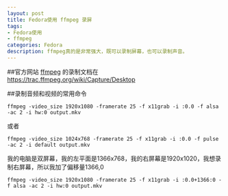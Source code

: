```yaml
---
layout: post
title: Fedora使用 ffmpeg 录屏
tags:
- Fedora使用
- ffmpeg
categories: Fedora
description: ffmpeg真的是非常强大，既可以录制屏幕，也可以录制声音。
---
```

##官方网站
[ffmpeg](https://trac.ffmpeg.org/wiki/Capture/Desktop) 的录制文档在 https://trac.ffmpeg.org/wiki/Capture/Desktop

<!-- more -->
##录制音频和视频的常用命令

```
ffmpeg -video_size 1920x1080 -framerate 25 -f x11grab -i :0.0 -f alsa -ac 2 -i hw:0 output.mkv
```

或者

```
ffmpeg -video_size 1024x768 -framerate 25 -f x11grab -i :0.0 -f pulse -ac 2 -i default output.mkv

```

我的电脑是双屏幕，我的左平面是1366x768，我的右屏幕是1920x1020，我想录制右屏幕，所以我加了偏移量1366,0
```
ffmpeg -video_size 1920x1080 -framerate 25 -f x11grab -i :0.0+1366:0 -f alsa -ac 2 -i hw:0 output.mkv
```
